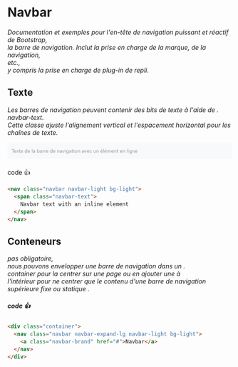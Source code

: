 # Navbar

_Documentation et exemples pour l'en-tête de navigation puissant et réactif de Bootstrap, <br/>
la barre de navigation. Inclut la prise en charge de la marque,
de la navigation, <br/>
etc.,<br/>
y compris la prise en charge de plug-in de repli._

## Texte

_Les barres de navigation peuvent contenir des bits de texte à l'aide de .<br/>
navbar-text. <br/>
Cette classe ajuste l'alignement vertical et l'espacement horizontal pour les chaînes de texte._

![Screenshot](nav.png)

code :+1:

````html
<nav class="navbar navbar-light bg-light">
  <span class="navbar-text">
    Navbar text with an inline element
  </span>
</nav>
````

## Conteneurs

_pas obligatoire, <br/>
nous pouvons envelopper une barre de navigation dans un .<br/>
container pour la centrer sur une page ou en ajouter une à <br/>
l'intérieur pour ne centrer que le contenu d'une barre de navigation supérieure fixe ou statique ._

##### code :+1:

````html
<div class="container">
  <nav class="navbar navbar-expand-lg navbar-light bg-light">
    <a class="navbar-brand" href="#">Navbar</a>
  </nav>
</div>
````